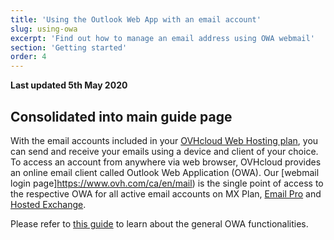 ```yaml
---
title: 'Using the Outlook Web App with an email account'
slug: using-owa
excerpt: 'Find out how to manage an email address using OWA webmail'
section: 'Getting started'
order: 4
---
```


**Last updated 5th May 2020**

## Consolidated into main guide page

With the email accounts included in your [OVHcloud Web Hosting plan](https://www.ovh.com/ca/en/web-hosting/), you can send and receive your emails using a device and client of your choice. To access an account from anywhere via web browser, OVHcloud provides an online email client called Outlook Web Application (OWA). Our [webmail login page]https://www.ovh.com/ca/en/mail) is the single point of access to the respective OWA for all active email accounts on MX Plan, [Email Pro](https://www.ovh.com/ca/en/emails/email-pro) and [Hosted Exchange](https://www.ovh.com/ca/en/emails/hosted-exchange).

Please refer to [this guide](https://docs.ovh.com/ca/en/microsoft-collaborative-solutions/exchange_2016_outlook_web_app_user_guide) to learn about the general OWA functionalities.
